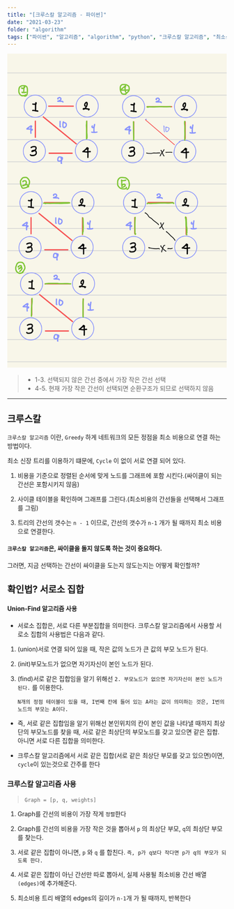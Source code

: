 ```yaml
---
title: "[크루스칼 알고리즘 - 파이썬]"
date: "2021-03-23"
folder: "algorithm"
tags: ["파이썬", "알고리즘", "algorithm", "python", "크루스칼 알고리즘", "최소신장트리"]
---
```

![크루스칼](./images/kruskal.jpg)
 > - 1-3. 선택되지 않은 간선 중에서 가장 작은 간선 선택
 > -  4-5. 현재 가장 작은 간선이 선택되면 순환구조가 되므로 선택하지 않음

----
## 크루스칼

`크루스칼 알고리즘` 이란, `Greedy` 하게 네트워크의 모든 정점을 최소 비용으로 연결 하는 방법이다. 

최소 신장 트리를 이용하기 떄문에, `Cycle` 이 없이 서로 연결 되어 있다.

  1. 비용을 기준으로 정렬된 순서에 맞게 노드를 그래프에 포함 시킨다.(싸이클이 되는 간선은 포함시키지 않음)
  
  2. 사이클 테이블을 확인하며 그래프를 그린다.(최소비용의 간선들을 선택해서 그래프를 그림)
  
  3. 트리의 간선의 갯수는 `n - 1` 이므로, 간선의 갯수가 `n-1` 개가 될 때까지 최소 비용으로 연결한다.
  

#### `크루스칼 알고리즘`은, 싸이클을 돌지 않도록 하는 것이 중요하다.
그러면, 지금 선택하는 간선이 싸이클을 도는지 않도는지는 어떻게 확인할까?

## 확인법? 서로소 집합

#### Union-Find 알고리즘 사용
- 서로소 집합은, 서로 다른 부분집합을 의미한다. 크루스칼 알고리즘에서 사용할 서로소 집합의 사용법은 다음과 같다.

1. (union)서로 연결 되어 있을 때, 작은 값의 노드가 큰 값의 부모 노드가 된다.

2. (init)부모노드가 없으면 자기자신이 본인 노드가 된다.

3. (find)서로 같은 집합임을 알기 위해선 `2. 부모노드가 없으면 자기자신이 본인 노드가 된다.` 를 이용한다. 

   `N개의 정점 테이블이 있을 때, I번째 칸에 들어 있는 A라는 값이 의미하는 것은, I번의 노드의 부모는 A이다.`

-  즉, 서로 같은 집합임을 알기 위해선 본인위치의 칸이 본인 값을 나타낼 때까지 최상단의 부모노드를 찾을 때, 서로 같은 최상단의 부모노드를 갖고 있으면 같은 집합. 아니면 서로 다른 집합을 의미한다.

- 크루스칼 알고리즘에서 서로 같은 집합(서로 같은 최상단 부모를 갖고 있으면)이면, `cycle`이 있는것으로 간주를 한다



### 크루스칼 알고리즘 사용
 > `Graph = [p, q, weights]`
1. Graph를 간선의 비용이 가장 작게 `정렬`한다

2. Graph를 간선의 비용을 가장 작은 것을 뽑아서 `p` 의 최상단 부모, `q`의 최상단 부모를 찾는다.

3. 서로 같은 집합이 아니면, `p` 와 `q` 를 합친다. `즉, p가 q보다 작다면 p가 q의 부모가 되도록 한다.`

4. 서로 같은 집합이 아닌 간선만 따로 뽑아서, 실제 사용될 최소비용 간선 배열`(edges)`에 추가해준다.

5. 최소비용 트리 배열의 edges의 길이가 `n-1`개 가 될 때까지, 반복한다